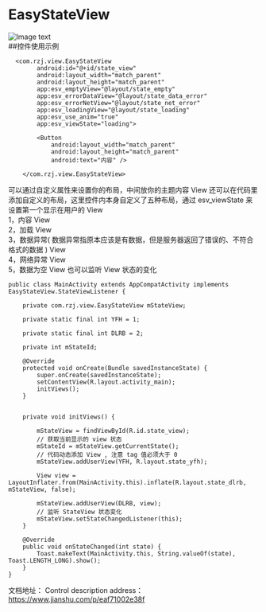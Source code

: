 # EasyStateView

![Image text](https://upload-images.jianshu.io/upload_images/3027456-cbc32b9ffcd7f193.gif?imageMogr2/auto-orient/strip)
<br>##控件使用示例
```
  <com.rzj.view.EasyStateView
        android:id="@+id/state_view"
        android:layout_width="match_parent"
        android:layout_height="match_parent"
        app:esv_emptyView="@layout/state_empty"
        app:esv_errorDataView="@layout/state_data_error"
        app:esv_errorNetView="@layout/state_net_error"
        app:esv_loadingView="@layout/state_loading"
        app:esv_use_anim="true"
        app:esv_viewState="loading">

        <Button
            android:layout_width="match_parent"
            android:layout_height="match_parent"
            android:text="内容" />

    </com.rzj.view.EasyStateView>
```
可以通过自定义属性来设置你的布局，中间放你的主题内容 View
还可以在代码里添加自定义的布局，这里控件内本身自定义了五种布局，通过 esv_viewState 来设置第一个显示在用户的 View
<br>1，内容 View 
<br>2，加载 View 
<br>3，数据异常( 数据异常指原本应该是有数据，但是服务器返回了错误的、不符合格式的数据 ) View
<br>4，网络异常 View
<br>5，数据为空 View
也可以监听 View 状态的变化
```
public class MainActivity extends AppCompatActivity implements EasyStateView.StateViewListener {

    private com.rzj.view.EasyStateView mStateView;
    
    private static final int YFH = 1;
    
    private static final int DLRB = 2;
    
    private int mStateId;

    @Override
    protected void onCreate(Bundle savedInstanceState) {
        super.onCreate(savedInstanceState);
        setContentView(R.layout.activity_main);
        initViews();
    }


    private void initViews() {
        
        mStateView = findViewById(R.id.state_view);
        // 获取当前显示的 view 状态
        mStateId = mStateView.getCurrentState();
        // 代码动态添加 View , 注意 tag 值必须大于 0
        mStateView.addUserView(YFH, R.layout.state_yfh);
        
        View view = LayoutInflater.from(MainActivity.this).inflate(R.layout.state_dlrb, mStateView, false);
        
        mStateView.addUserView(DLRB, view);
        // 监听 StateView 状态变化
        mStateView.setStateChangedListener(this);
    }

    @Override
    public void onStateChanged(int state) {
        Toast.makeText(MainActivity.this, String.valueOf(state), Toast.LENGTH_LONG).show();
    }
}
```
文档地址：
Control description address：
https://www.jianshu.com/p/eaf71002e38f
